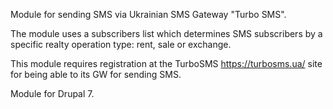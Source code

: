 Module for sending SMS via Ukrainian SMS Gateway "Turbo SMS".

The module uses a subscribers list which determines SMS subscribers by a specific realty operation type: rent, sale or exchange.

This module requires registration at the TurboSMS https://turbosms.ua/ site for being able to its GW for sending SMS.

Module for Drupal 7.